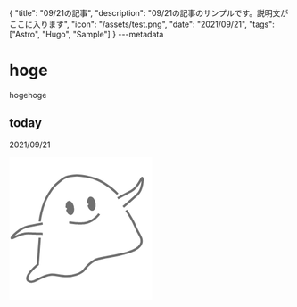 {
  "title": "09/21の記事",
  "description": "09/21の記事のサンプルです。説明文がここに入ります",
  "icon": "/assets/test.png",
  "date": "2021/09/21",
  "tags": ["Astro", "Hugo", "Sample"]
}
---metadata

# hoge
hogehoge

## today
2021/09/21

![img](/assets/test.png)